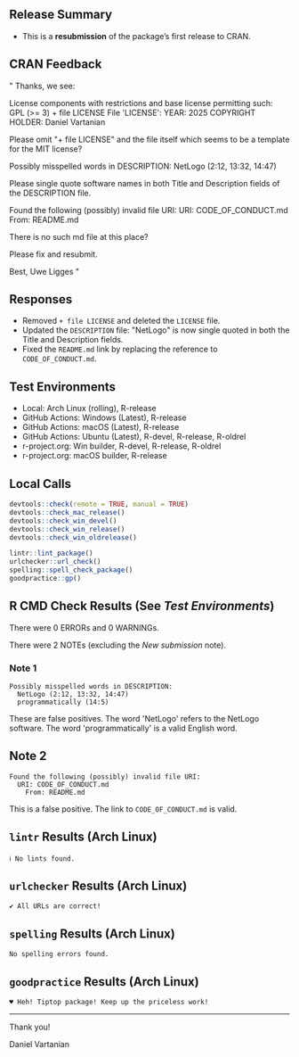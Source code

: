 ## Release Summary

- This is a **resubmission** of the package’s first release to CRAN.

## CRAN Feedback

"
Thanks, we see:


   License components with restrictions and base license permitting such:
     GPL (>= 3) + file LICENSE
   File 'LICENSE':
     YEAR: 2025
     COPYRIGHT HOLDER: Daniel Vartanian

Please omit "+ file LICENSE" and the file itself which seems to be a
template for the MIT license?


   Possibly misspelled words in DESCRIPTION:
     NetLogo (2:12, 13:32, 14:47)

Please single quote software names in both Title and Description fields
of the DESCRIPTION file.


   Found the following (possibly) invalid file URI:
     URI: CODE_OF_CONDUCT.md
       From: README.md

There is no such  md file at this place?

Please fix and resubmit.

Best,
Uwe Ligges
"

## Responses

- Removed `+ file LICENSE` and deleted the `LICENSE` file.
- Updated the `DESCRIPTION` file: "NetLogo" is now single quoted in both the Title and Description fields.
- Fixed the `README.md` link by replacing the reference to `CODE_OF_CONDUCT.md`.

## Test Environments

- Local: Arch Linux (rolling), R-release
- GitHub Actions: Windows (Latest), R-release
- GitHub Actions: macOS (Latest), R-release
- GitHub Actions: Ubuntu (Latest), R-devel, R-release, R-oldrel
- r-project.org: Win builder, R-devel, R-release, R-oldrel
- r-project.org: macOS builder, R-release

## Local Calls

```r
devtools::check(remote = TRUE, manual = TRUE)
devtools::check_mac_release()
devtools::check_win_devel()
devtools::check_win_release()
devtools::check_win_oldrelease()
```

```r
lintr::lint_package()
urlchecker::url_check()
spelling::spell_check_package()
goodpractice::gp()
```

## R CMD Check Results (See *Test Environments*)

There were 0 ERRORs and 0 WARNINGs.

There were 2 NOTEs (excluding the *New submission* note).

### Note 1

```text
Possibly misspelled words in DESCRIPTION:
  NetLogo (2:12, 13:32, 14:47)
  programmatically (14:5)
```

These are false positives. The word 'NetLogo' refers to the NetLogo software. The word 'programmatically' is a valid English word.

## Note 2

```text
Found the following (possibly) invalid file URI:
  URI: CODE_OF_CONDUCT.md
    From: README.md
```

This is a false positive. The link to `CODE_OF_CONDUCT.md` is valid.

## `lintr` Results (Arch Linux)

```text
ℹ No lints found.
```

## `urlchecker` Results (Arch Linux)

```text
✔ All URLs are correct!
```

## `spelling` Results (Arch Linux)

```text
No spelling errors found.
```

## `goodpractice` Results (Arch Linux)

```text
♥ Heh! Tiptop package! Keep up the priceless work!
```

---

Thank you!

Daniel Vartanian
